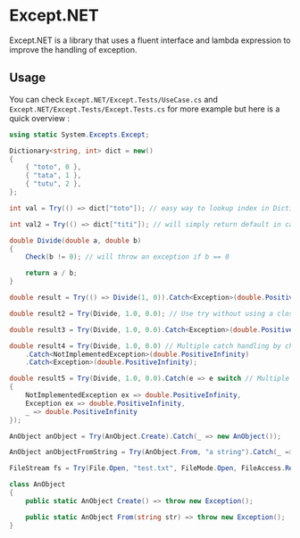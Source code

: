 # Except.NET

Except.NET is a library that uses a fluent interface and lambda expression to improve the handling of exception.

## Usage
You can check `Except.NET/Except.Tests/UseCase.cs` and `Except.NET/Except.Tests/Except.Tests.cs` for more example but here is a quick overview :
```C#
using static System.Excepts.Except;

Dictionary<string, int> dict = new()
{
    { "toto", 0 },
    { "tata", 1 },
    { "tutu", 2 },
};

int val = Try(() => dict["toto"]); // easy way to lookup index in Dictionary

int val2 = Try(() => dict["titi"]); // will simply return default in case of non existing index

double Divide(double a, double b)
{
    Check(b != 0); // will throw an exception if b == 0

    return a / b;
}

double result = Try(() => Divide(1, 0)).Catch<Exception>(double.PositiveInfinity); // return double.PositiveInfinity in case of an exception

double result2 = Try(Divide, 1.0, 0.0); // Use try without using a closure

double result3 = Try(Divide, 1.0, 0.0).Catch<Exception>(double.PositiveInfinity);

double result4 = Try(Divide, 1.0, 0.0) // Multiple catch handling by chaining catch methods
    .Catch<NotImplementedException>(double.PositiveInfinity)
    .Catch<Exception>(double.PositiveInfinity);

double result5 = Try(Divide, 1.0, 0.0).Catch(e => e switch // Multiple catch handling by using switch expression
{
    NotImplementedException ex => double.PositiveInfinity,
    Exception ex => double.PositiveInfinity,
    _ => double.PositiveInfinity
});

AnObject anObject = Try(AnObject.Create).Catch(_ => new AnObject());

AnObject anObjectFromString = Try(AnObject.From, "a string").Catch(_ => new AnObject());

FileStream fs = Try(File.Open, "test.txt", FileMode.Open, FileAccess.Read, FileShare.None);

class AnObject
{
    public static AnObject Create() => throw new Exception();

    public static AnObject From(string str) => throw new Exception();
}
```
